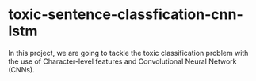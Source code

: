 # toxic-sentence-classfication-cnn-lstm
In this project, we are going to tackle the toxic classification problem with the use of Character-level features and Convolutional Neural Network (CNNs).
